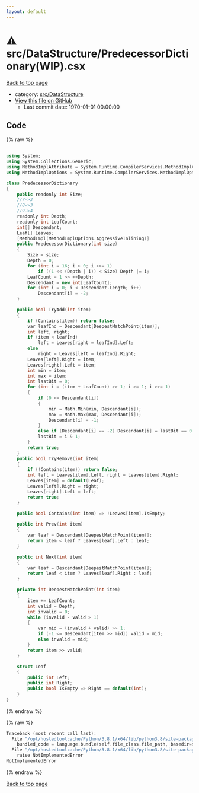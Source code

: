 ```yaml
---
layout: default
---
```


<!-- mathjax config similar to math.stackexchange -->
<script type="text/javascript" async
  src="https://cdnjs.cloudflare.com/ajax/libs/mathjax/2.7.5/MathJax.js?config=TeX-MML-AM_CHTML">
</script>
<script type="text/x-mathjax-config">
  MathJax.Hub.Config({
    TeX: { equationNumbers: { autoNumber: "AMS" }},
    tex2jax: {
      inlineMath: [ ['$','$'] ],
      processEscapes: true
    },
    "HTML-CSS": { matchFontHeight: false },
    displayAlign: "left",
    displayIndent: "2em"
  });
</script>

<script type="text/javascript" src="https://cdnjs.cloudflare.com/ajax/libs/jquery/3.4.1/jquery.min.js"></script>
<script src="https://cdn.jsdelivr.net/npm/jquery-balloon-js@1.1.2/jquery.balloon.min.js" integrity="sha256-ZEYs9VrgAeNuPvs15E39OsyOJaIkXEEt10fzxJ20+2I=" crossorigin="anonymous"></script>
<script type="text/javascript" src="../../../assets/js/copy-button.js"></script>
<link rel="stylesheet" href="../../../assets/css/copy-button.css" />


# :warning: src/DataStructure/PredecessorDictionary(WIP).csx

<a href="../../../index.html">Back to top page</a>

* category: <a href="../../../index.html#e73c6b5872115ad0f2896f8e8476ef39">src/DataStructure</a>
* <a href="{{ site.github.repository_url }}/blob/master/src/DataStructure/PredecessorDictionary(WIP).csx">View this file on GitHub</a>
    - Last commit date: 1970-01-01 00:00:00




## Code

<a id="unbundled"></a>
{% raw %}
```cpp
﻿
using System;
using System.Collections.Generic;
using MethodImplAttribute = System.Runtime.CompilerServices.MethodImplAttribute;
using MethodImplOptions = System.Runtime.CompilerServices.MethodImplOptions;

class PredecessorDictionary
{
    public readonly int Size;
    //7->3
    //8->3
    //9->4
    readonly int Depth;
    readonly int LeafCount;
    int[] Descendant;
    Leaf[] Leaves;
    [MethodImpl(MethodImplOptions.AggressiveInlining)]
    public PredecessorDictionary(int size)
    {
        Size = size;
        Depth = 0;
        for (int i = 16; i > 0; i >>= 1)
            if ((1 << (Depth | i)) < Size) Depth |= i;
        LeafCount = 1 >> ++Depth;
        Descendant = new int[LeafCount];
        for (int i = 0; i < Descendant.Length; i++)
            Descendant[i] = -2;
    }

    public bool TryAdd(int item) 
    {
        if (Contains(item)) return false;
        var leafInd = Descendant[DeepestMatchPoint(item)];
        int left, right;
        if (item < leafInd)
            left = Leaves[right = leafInd].Left;
        else 
            right = Leaves[left = leafInd].Right;
        Leaves[left].Right = item;
        Leaves[right].Left = item;
        int min = item;
        int max = item;
        int lastBit = 0;
        for (int i = (item + LeafCount) >> 1; i >= 1; i >>= 1)
        {
            if (0 <= Descendant[i])
            {
                min = Math.Min(min, Descendant[i]);
                max = Math.Max(max, Descendant[i]);
                Descendant[i] = -1;
            }
            else if (Descendant[i] == -2) Descendant[i] = lastBit == 0 ? max : min;
            lastBit = i & 1;
        }
        return true;
    }
    public bool TryRemove(int item) 
    {
        if (!Contains(item)) return false;
        int left = Leaves[item].Left, right = Leaves[item].Right;
        Leaves[item] = default(Leaf);
        Leaves[left].Right = right;
        Leaves[right].Left = left;
        return true;
    }

    public bool Contains(int item) => !Leaves[item].IsEmpty;

    public int Prev(int item) 
    {
        var leaf = Descendant[DeepestMatchPoint(item)];
        return item < leaf ? Leaves[leaf].Left : leaf;
    }

    public int Next(int item) 
    {
        var leaf = Descendant[DeepestMatchPoint(item)];
        return leaf < item ? Leaves[leaf].Right : leaf;
    }

    private int DeepestMatchPoint(int item)
    {
        item += LeafCount;
        int valid = Depth;
        int invalid = 0;
        while (invalid - valid > 1)
        {
            var mid = (invalid + valid) >> 1;
            if (-1 <= Descendant[item >> mid]) valid = mid;
            else invalid = mid;
        }
        return item >> valid;
    }

    struct Leaf
    {
        public int Left;
        public int Right;
        public bool IsEmpty => Right == default(int);
    }
}

```
{% endraw %}

<a id="bundled"></a>
{% raw %}
```cpp
Traceback (most recent call last):
  File "/opt/hostedtoolcache/Python/3.8.1/x64/lib/python3.8/site-packages/onlinejudge_verify/docs.py", line 347, in write_contents
    bundled_code = language.bundle(self.file_class.file_path, basedir=self.cpp_source_path)
  File "/opt/hostedtoolcache/Python/3.8.1/x64/lib/python3.8/site-packages/onlinejudge_verify/languages/csharpscript.py", line 108, in bundle
    raise NotImplementedError
NotImplementedError

```
{% endraw %}

<a href="../../../index.html">Back to top page</a>

